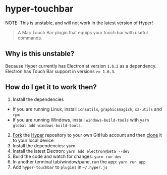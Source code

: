 # hyper-touchbar

NOTE: This is unstable, and will not work in the latest version of Hyper!

> A Mac Touch Bar plugin that equips your touch bar with useful commands.

## Why is this unstable?

Because Hyper currently has Electron at version `1.6.2` as a dependency. Electron has Touch Bar support
in versions `>= 1.6.3`.

## How do I get it to work then?

1. Install the dependencies
  * If you are running Linux, install `icnsutils`, `graphicsmagick`, `xz-utils` and `rpm`
  * If you are running Windows, install `windows-build-tools` with `yarn global add windows-build-tools`.
2. [Fork](https://help.github.com/articles/fork-a-repo/) the [Hyper](https://github.com/zeit/hyper) repository to your own GitHub account and then [clone](https://help.github.com/articles/cloning-a-repository/) it to your local device
3. Install the dependencies: `yarn`
4. Install the latest Electron: `yarn add electron@beta --dev`
5. Build the code and watch for changes: `yarn run dev`
6. In another terminal tab/window/pane, run the app: `yarn run app`
7. Add `hyper-touchbar` to `plugins` in `~/.hyper.js`

